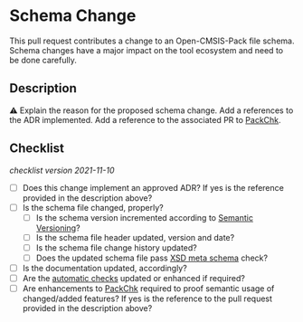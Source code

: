# Schema Change

This pull request contributes a change to an Open-CMSIS-Pack file schema.
Schema changes have a major impact on the tool ecosystem and need to be done carefully.

## Description

:warning: Explain the reason for the proposed schema change. Add a references to the ADR implemented. Add a reference to the associated PR to [PackChk](https://github.com/Open-CMSIS-Pack/devtools/tree/main/tools/packchk).

## Checklist

_checklist version 2021-11-10_

- [ ] Does this change implement an approved ADR?
      If yes is the reference provided in the description above?
- [ ] Is the schema file changed, properly?
  - [ ] Is the schema version incremented according to [Semantic Versioning](https://semver.org/)?
  - [ ] Is the schema file header updated, version and date?
  - [ ] Is the schema file change history updated?
  - [ ] Does the updated schema file pass [XSD meta schema](https://www.w3.org/2012/04/XMLSchema.xsd) check?
- [ ] Is the documentation updated, accordingly?
- [ ] Are the [automatic checks](../tree/main/.github/workflows) updated or enhanced if required?
- [ ] Are enhancements to [PackChk](https://github.com/Open-CMSIS-Pack/devtools/tree/main/tools/packchk) required to proof semantic usage of changed/added features?
      If yes is the reference to the pull request provided in the description above?
